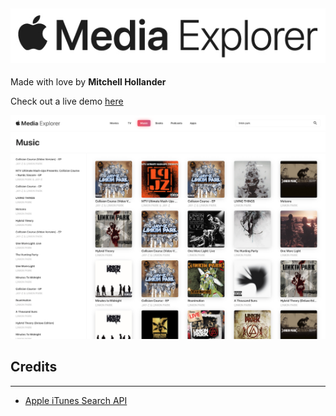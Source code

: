 ![og](https://github.com/Mitchures/apple-media-explorer/blob/master/src/images/apple-media-explorer-logo.jpg "Apple Media Explorer Logo")
---
Made with love by **Mitchell Hollander**

Check out a live demo [here](https://apple-media-explorer.firebaseapp.com/)

![og](https://github.com/Mitchures/apple-media-explorer/blob/master/src/images/ame-screen.png "Apple Media Explorer Screen")

## Credits
---
- [Apple iTunes Search API](https://affiliate.itunes.apple.com/resources/documentation/itunes-store-web-service-search-api/)